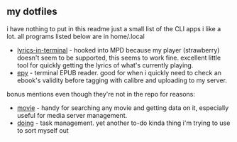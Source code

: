## my dotfiles

i have nothing to put in this readme just a small list of the CLI apps i like a lot. all programs listed below are in home/.local

* [lyrics-in-terminal](https://github.com/Jugran/lyrics-in-terminal/) - hooked into MPD because my player (strawberry) doesn't seem to be supported, this seems to work fine. excellent little tool for quickly getting the lyrics of what's currently playing.
* [epy](https://github.com/wustho/epy) - terminal EPUB reader. good for when i quickly need to check an ebook's validity before tagging with calibre and uploading to my server.

bonus mentions even though they're not in the repo for reasons:

* [movie](https://github.com/mayankchd/movie) - handy for searching any movie and getting data on it, especially useful for media server management.
* [doing](https://github.com/ttscoff/doing) - task management. yet another to-do kinda thing i'm trying to use to sort myself out
